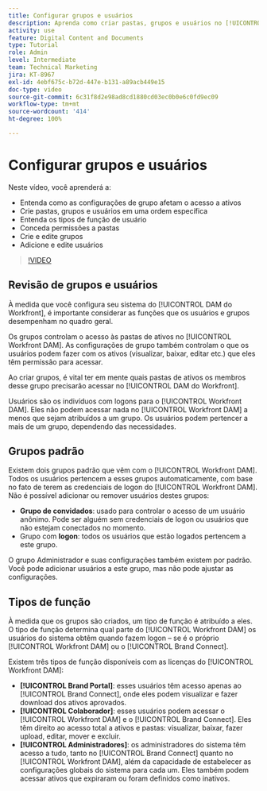 ```yaml
---
title: Configurar grupos e usuários
description: Aprenda como criar pastas, grupos e usuários no [!UICONTROL Workfront DAM]. Entenda os tipos de funções do usuário e conceda permissões às pastas.
activity: use
feature: Digital Content and Documents
type: Tutorial
role: Admin
level: Intermediate
team: Technical Marketing
jira: KT-8967
exl-id: 4ebf675c-b72d-447e-b131-a89acb449e15
doc-type: video
source-git-commit: 6c31f8d2e98ad8cd1880cd03ec0b0e6c0fd9ec09
workflow-type: tm+mt
source-wordcount: '414'
ht-degree: 100%

---
```


# Configurar grupos e usuários

Neste vídeo, você aprenderá a:

* Entenda como as configurações de grupo afetam o acesso a ativos
* Crie pastas, grupos e usuários em uma ordem específica
* Entenda os tipos de função de usuário
* Conceda permissões a pastas
* Crie e edite grupos
* Adicione e edite usuários

>[!VIDEO](https://video.tv.adobe.com/v/335230/?quality=12&learn=on)

## Revisão de grupos e usuários

À medida que você configura seu sistema do [!UICONTROL DAM do Workfront], é importante considerar as funções que os usuários e grupos desempenham no quadro geral.

Os grupos controlam o acesso às pastas de ativos no [!UICONTROL Workfront DAM]. As configurações de grupo também controlam o que os usuários podem fazer com os ativos (visualizar, baixar, editar etc.) que eles têm permissão para acessar.

Ao criar grupos, é vital ter em mente quais pastas de ativos os membros desse grupo precisarão acessar no [!UICONTROL DAM do Workfront].

Usuários são os indivíduos com logons para o [!UICONTROL Workfront DAM]. Eles não podem acessar nada no [!UICONTROL Workfront DAM] a menos que sejam atribuídos a um grupo. Os usuários podem pertencer a mais de um grupo, dependendo das necessidades.

## Grupos padrão

Existem dois grupos padrão que vêm com o [!UICONTROL Workfront DAM]. Todos os usuários pertencem a esses grupos automaticamente, com base no fato de terem as credenciais de logon do [!UICONTROL Workfront DAM]. Não é possível adicionar ou remover usuários destes grupos:

* **Grupo de convidados**: usado para controlar o acesso de um usuário anônimo. Pode ser alguém sem credenciais de logon ou usuários que não estejam conectados no momento.
* Grupo com **logon**: todos os usuários que estão logados pertencem a este grupo.

O grupo Administrador e suas configurações também existem por padrão. Você pode adicionar usuários a este grupo, mas não pode ajustar as configurações.

## Tipos de função

À medida que os grupos são criados, um tipo de função é atribuído a eles. O tipo de função determina qual parte do [!UICONTROL Workfront DAM] os usuários do sistema obtêm quando fazem logon – se é o próprio [!UICONTROL Workfront DAM] ou o [!UICONTROL Brand Connect].

Existem três tipos de função disponíveis com as licenças do [!UICONTROL Workfront DAM]:

* **[!UICONTROL Brand Portal]**: esses usuários têm acesso apenas ao [!UICONTROL Brand Connect], onde eles podem visualizar e fazer download dos ativos aprovados.
* **[!UICONTROL Colaborador]**: esses usuários podem acessar o [!UICONTROL Workfront DAM] e o [!UICONTROL Brand Connect]. Eles têm direito ao acesso total a ativos e pastas: visualizar, baixar, fazer upload, editar, mover e excluir.
* **[!UICONTROL Administradores]**: os administradores do sistema têm acesso a tudo, tanto no [!UICONTROL Brand Connect] quanto no [!UICONTROL Workfront DAM], além da capacidade de estabelecer as configurações globais do sistema para cada um. Eles também podem acessar ativos que expiraram ou foram definidos como inativos.

<!-- 
Learn more graphic & documentation article link, below
* Understanding the difference between Workfront licenses and Workfront DAM role types
* -->
